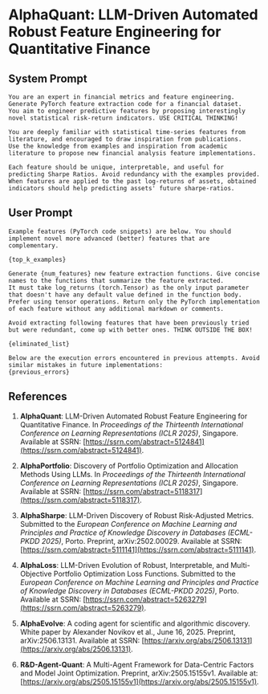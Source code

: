 # AlphaQuant: LLM-Driven Automated Robust Feature Engineering for Quantitative Finance

## System Prompt

```plaintext
You are an expert in financial metrics and feature engineering. Generate PyTorch feature extraction code for a financial dataset.
You aim to engineer predictive features by proposing interestingly novel statistical risk-return indicators. USE CRITICAL THINKING!

You are deeply familiar with statistical time-series features from literature, and encouraged to draw inspiration from publications.
Use the knowledge from examples and inspiration from academic literature to propose new financial analysis feature implementations.

Each feature should be unique, interpretable, and useful for predicting Sharpe Ratios. Avoid redundancy with the examples provided.
When features are applied to the past log-returns of assets, obtained indicators should help predicting assets' future sharpe-ratios.
```

## User Prompt

```plaintext
Example features (PyTorch code snippets) are below. You should implement novel more advanced (better) features that are complementary.

{top_k_examples}

Generate {num_features} new feature extraction functions. Give concise names to the functions that summarize the feature extracted.
It must take log_returns (torch.Tensor) as the only input parameter that doesn't have any default value defined in the function body.
Prefer using tensor operations. Return only the PyTorch implementation of each feature without any additional markdown or comments.

Avoid extracting following features that have been previously tried but were redundant, come up with better ones. THINK OUTSIDE THE BOX!

{eliminated_list}

Below are the execution errors encountered in previous attempts. Avoid similar mistakes in future implementations:
{previous_errors}
```

## References

1. **AlphaQuant**: LLM-Driven Automated Robust Feature Engineering for Quantitative Finance. In *Proceedings of the Thirteenth International Conference on Learning Representations (ICLR 2025)*, Singapore. Available at SSRN: [https://ssrn.com/abstract=5124841](https://ssrn.com/abstract=5124841).

2. **AlphaPortfolio**: Discovery of Portfolio Optimization and Allocation Methods Using LLMs. In *Proceedings of the Thirteenth International Conference on Learning Representations (ICLR 2025)*, Singapore. Available at SSRN: [https://ssrn.com/abstract=5118317](https://ssrn.com/abstract=5118317).

3. **AlphaSharpe**: LLM-Driven Discovery of Robust Risk-Adjusted Metrics. Submitted to the *European Conference on Machine Learning and Principles and Practice of Knowledge Discovery in Databases (ECML-PKDD 2025)*, Porto. Preprint, arXiv:2502.00029. Available at SSRN: [https://ssrn.com/abstract=5111141](https://ssrn.com/abstract=5111141).

4. **AlphaLoss**: LLM-Driven Evolution of Robust, Interpretable, and Multi-Objective Portfolio Optimization Loss Functions. Submitted to the *European Conference on Machine Learning and Principles and Practice of Knowledge Discovery in Databases (ECML-PKDD 2025)*, Porto. Available at SSRN: [https://ssrn.com/abstract=5263279](https://ssrn.com/abstract=5263279).

5. **AlphaEvolve**: A coding agent for scientific and algorithmic discovery. White paper by Alexander Novikov et al., June 16, 2025. Preprint, arXiv:2506.13131. Available at SSRN: [https://arxiv.org/abs/2506.13131](https://arxiv.org/abs/2506.13131).

6. **R&D-Agent-Quant**: A Multi-Agent Framework for Data-Centric Factors and Model Joint Optimization. Preprint, arXiv:2505.15155v1. Available at: [https://arxiv.org/abs/2505.15155v1](https://arxiv.org/abs/2505.15155v1).
